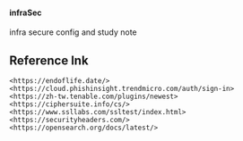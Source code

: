 #### infraSec
infra secure config and study note
## Reference lnk
```
<https://endoflife.date/>
<https://cloud.phishinsight.trendmicro.com/auth/sign-in>
<https://zh-tw.tenable.com/plugins/newest>
<https://ciphersuite.info/cs/>
<https://www.ssllabs.com/ssltest/index.html>
<https://securityheaders.com/>
<https://opensearch.org/docs/latest/>
```
